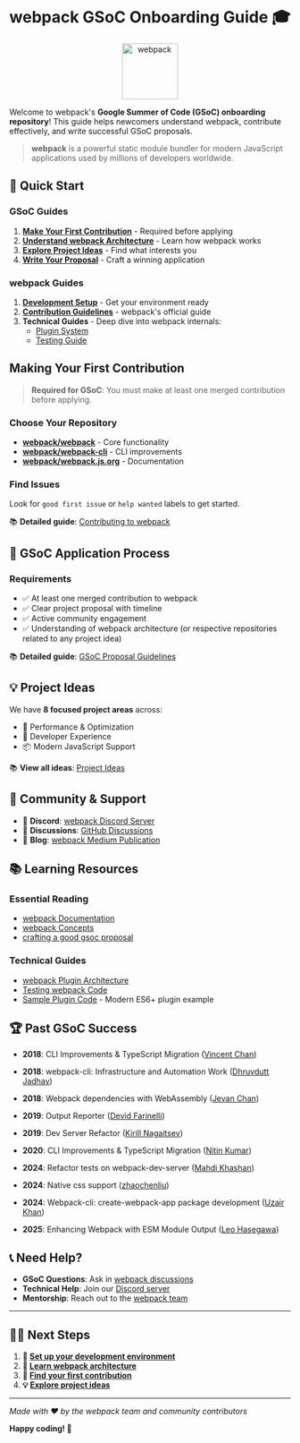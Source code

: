 <h1 align="center">webpack GSoC Onboarding Guide 🎓</h1>

<div align="center">
  <a href="https://webpack.js.org">
    <img src="https://webpack.js.org/assets/icon-square-big.svg" alt="webpack" width="100">
  </a>
</div>

Welcome to webpack's **Google Summer of Code (GSoC) onboarding repository**! This guide helps newcomers understand webpack, contribute effectively, and write successful GSoC proposals.

> **webpack** is a powerful static module bundler for modern JavaScript applications used by millions of developers worldwide.

## 🚀 Quick Start

### GSoC Guides
1. **[Make Your First Contribution](#making-your-first-contribution)** - Required before applying
2. **[Understand webpack Architecture](docs/webpack-architecture.md)** - Learn how webpack works
3. **[Explore Project Ideas](docs/project-ideas.md)** - Find what interests you
4. **[Write Your Proposal](docs/proposal-guidelines.md)** - Craft a winning application

### webpack Guides
1. **[Development Setup](docs/development-setup.md)** - Get your environment ready
2. **[Contribution Guidelines](https://github.com/webpack/webpack/blob/main/CONTRIBUTING.md)** - webpack's official guide
3. **Technical Guides** - Deep dive into webpack internals:
   - [Plugin System](docs/technical-guides/plugin-system.md)
   - [Testing Guide](docs/technical-guides/testing.md)

## Making Your First Contribution

> **Required for GSoC**: You must make at least one merged contribution before applying.

### Choose Your Repository
- **[webpack/webpack](https://github.com/webpack/webpack)** - Core functionality
- **[webpack/webpack-cli](https://github.com/webpack/webpack-cli)** - CLI improvements
- **[webpack/webpack.js.org](https://github.com/webpack/webpack.js.org)** - Documentation

### Find Issues
Look for `good first issue` or `help wanted` labels to get started.

📚 **Detailed guide**: [Contributing to webpack](https://github.com/webpack/webpack/blob/main/CONTRIBUTING.md)

## 📝 GSoC Application Process

### Requirements
- ✅ At least one merged contribution to webpack
- ✅ Clear project proposal with timeline
- ✅ Active community engagement
- ✅ Understanding of webpack architecture (or respective repositories related to any project idea)

📚 **Detailed guide**: [GSoC Proposal Guidelines](docs/proposal-guidelines.md)

## 💡 Project Ideas

We have **8 focused project areas** across:
- 🚀 Performance & Optimization
- 🔧 Developer Experience
- 📦 Modern JavaScript Support

📚 **View all ideas**: [Project Ideas](docs/project-ideas.md)

## 🤝 Community & Support

- 💬 **Discord**: [webpack Discord Server](https://discord.gg/PebpZRPfJp)
- 📧 **Discussions**: [GitHub Discussions](https://github.com/webpack/webpack/discussions)
- 📰 **Blog**: [webpack Medium Publication](https://medium.com/webpack)

## 📚 Learning Resources

### Essential Reading
- [webpack Documentation](https://webpack.js.org/)
- [webpack Concepts](https://webpack.js.org/concepts/)
- [crafting a good gsoc proposal](https://medium.com/@evenstensberg/writing-a-solid-google-summer-of-code-proposal-a200fc6e785b)

### Technical Guides
- [webpack Plugin Architecture](docs/technical-guides/plugin-system.md)
- [Testing webpack Code](docs/technical-guides/testing.md)
- [Sample Plugin Code](assets/examples/simple-plugin.js) - Modern ES6+ plugin example

## 🏆 Past GSoC Success

- **2018**: CLI Improvements & TypeScript Migration ([Vincent Chan](https://summerofcode.withgoogle.com/archive/2018/projects/5363095866179584))

- **2018**: webpack-cli: Infrastructure and Automation Work ([Dhruvdutt Jadhav](https://summerofcode.withgoogle.com/archive/2018/projects/5998434809020416))

- **2018**: Webpack dependencies with WebAssembly ([Jevan Chan](https://summerofcode.withgoogle.com/archive/2018/projects/5998434809020416))

- **2019**: Output Reporter ([Devid Farinelli](https://summerofcode.withgoogle.com/archive/2019/projects/4597762119696384))

- **2019**: Dev Server Refactor ([Kirill Nagaitsev](https://summerofcode.withgoogle.com/archive/2019/projects/4895317185527808))

- **2020**: CLI Improvements & TypeScript Migration ([Nitin Kumar](https://medium.com/webpack/gsoc-2020-with-webpack-6ad0a30bcaac))

- **2024**: Refactor tests on webpack-dev-server ([Mahdi Khashan](https://summerofcode.withgoogle.com/archive/2024/projects/vvPVCqzQc))

- **2024**: Native css support ([zhaochenliu](https://summerofcode.withgoogle.com/archive/2024/projects/26o3C4CV))

- **2024**: Webpack-cli: create-webpack-app package development ([Uzair Khan](https://summerofcode.withgoogle.com/archive/2024/projects/A71RRLYm))

- **2025**: Enhancing Webpack with ESM Module Output ([Leo Hasegawa]([https://google.com](https://summerofcode.withgoogle.com/programs/2025/projects/HJMdVfAT)))

## 📞 Need Help?

- **GSoC Questions**: Ask in [webpack discussions](https://github.com/webpack/webpack/discussions)
- **Technical Help**: Join our [Discord server](https://discord.gg/PebpZRPfJp)
- **Mentorship**: Reach out to the [webpack team](https://github.com/webpack/webpack?tab=readme-ov-file#current-project-members)

---

## 🏃‍♂️ Next Steps

1. **🔧 [Set up your development environment](docs/development-setup.md)**
2. **📖 [Learn webpack architecture](docs/webpack-architecture.md)**
3. **🎯 [Find your first contribution](https://github.com/webpack/webpack/blob/main/CONTRIBUTING.md)**
4. **💡 [Explore project ideas](docs/project-ideas.md)**

---

*Made with ❤️ by the webpack team and community contributors*

**Happy coding! 🎉**
